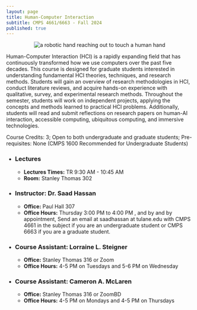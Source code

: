 ```yaml
---
layout: page
title: Human-Computer Interaction
subtitle: CMPS 4661/6663 - Fall 2024
published: true
---
```

<p style="text-align:center;"><img src="{{ 'img/hci-cover.jpg' | relative_url }}" alt="a robotic hand reaching out to touch a human hand"/></p>

Human-Computer Interaction (HCI) is a rapidly expanding field that has continuously transformed how we use computers over the past five decades. This course is designed for graduate students interested in understanding fundamental HCI theories, techniques, and research methods. Students will gain an overview of research methodologies in HCI, conduct literature reviews, and acquire hands-on experience with qualitative, survey, and experimental research methods. Throughout the semester, students will work on independent projects, applying the concepts and methods learned to practical HCI problems. Additionally, students will read and submit reflections on research papers on human-AI interaction, accessible computing, ubiquitous computing, and immersive technologies.

Course Credits: 3; Open to both undergraduate and graduate students; Pre-requisites: None (CMPS 1600 Recommended for Undergraduate Students)

* ### Lectures
  * **Lectures Times:** TR 9:30 AM - 10:45 AM
  * **Room:** Stanley Thomas 302

* ### Instructor: **Dr. Saad Hassan**
  * **Office:** Paul Hall 307 
  * **Office Hours:** Thursday 3:00 PM to 4:00 PM , and by and by appointment, Send an email at saadhassan at tulane.edu with CMPS 4661 in the subject if you are an undergraduate student or CMPS 6663 if you are a graduate student.  

* ### Course Assistant: Lorraine L. Steigner
  * **Office:** Stanley Thomas 316 or Zoom
  * **Office Hours:** 4-5 PM on Tuesdays and 5-6 PM on Wednesday



* ### Course Assistant: Cameron A. McLaren

  * **Office:** Stanley Thomas 316 or ZoomBD
  * **Office Hours:** 4-5 PM on Mondays and 4-5 PM on Thursdays
     
     


